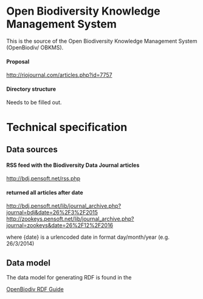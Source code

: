 # Open Biodiversity Knowledge Management System

This is the source of the Open Biodiversity Knowledge Management System
(OpenBiodiv/ OBKMS).

#### Proposal

http://riojournal.com/articles.php?id=7757

#### Directory structure

Needs to be filled out.

# Technical specification

## Data sources

#### RSS feed with the Biodiversity Data Journal articles

http://bdj.pensoft.net/rss.php

#### returned all articles after date

http://bdj.pensoft.net/lib/journal_archive.php?journal=bdj&date=26%2F3%2F2015
http://zookeys.pensoft.net/lib/journal_archive.php?journal=zookeys&date=26%2F12%2F2016

where {date} is a urlencoded date in format day/month/year 
(e.g. 26/3/2014)

## Data model

The data model for generating RDF is found in the

[OpenBiodiv RDF Guide](Ontology/RDF_Guide.md)
